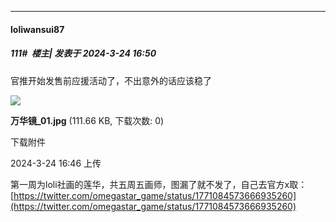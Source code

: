 ﻿
*****

####  loliwansui87  
##### 111#         楼主| 发表于 2024-3-24 16:50

官推开始发售前应援活动了，不出意外的话应该稳了

<img src="https://img.saraba1st.com/forum/202403/24/164635fxeffvvapqve19vw.jpg" referrerpolicy="no-referrer">

<strong>万华镜_01.jpg</strong> (111.66 KB, 下载次数: 0)

下载附件

2024-3-24 16:46 上传

第一周为loli社画的莲华，共五周五画师，图漏了就不发了，自己去官方x取：
[https://twitter.com/omegastar_game/status/1771084573666935260](https://twitter.com/omegastar_game/status/1771084573666935260)

